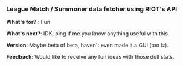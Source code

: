 ### League Match / Summoner data fetcher using RIOT's API

**What's for?** : Fun

**What's next?**: IDK, ping if me you know anything useful with this.

**Version**: Maybe beta of beta, haven't even made it a GUI (too lz).

**Feedback**: Would like to receive any fun ideas with those dull stats.
